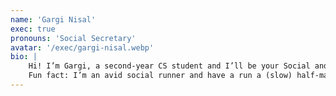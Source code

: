 ```yaml
---
name: 'Gargi Nisal'
exec: true
pronouns: 'Social Secretary'
avatar: '/exec/gargi-nisal.webp'
bio: |
    Hi! I’m Gargi, a second-year CS student and I’ll be your Social and Welfare Sec for 25/26! As well as vamping up code night and running some really varied and inclusive socials, I’ll be on hand to discuss any concerns and welfare issues. Despite being relatively new to AI, I love engaging with fun technical projects that have tangible outcomes, but I’m more than happy to chat about anything from TV shows to sport.
    Fun fact: I’m an avid social runner and have a run a (slow) half-marathon! I’m also Secretary for Run Soc 🙂
---
```

